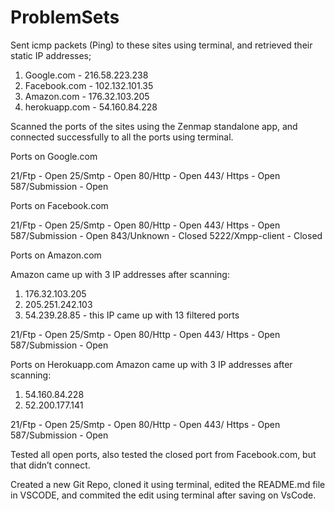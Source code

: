 # ProblemSets

Sent icmp packets (Ping) to these sites using terminal, and retrieved their static IP addresses;

1. Google.com - 216.58.223.238
2. Facebook.com - 102.132.101.35
3. Amazon.com - 176.32.103.205
4. herokuapp.com - 54.160.84.228

Scanned the ports of the sites using the Zenmap standalone app, and connected successfully to all the ports using terminal.

Ports on Google.com

21/Ftp - Open
25/Smtp - Open
80/Http - Open
443/ Https - Open 
587/Submission - Open

Ports on Facebook.com 

21/Ftp - Open
25/Smtp - Open
80/Http - Open
443/ Https - Open 
587/Submission - Open
843/Unknown - Closed
5222/Xmpp-client - Closed

Ports on Amazon.com

Amazon came up with 3 IP addresses after scanning:

1. 176.32.103.205
2. 205.251.242.103
3. 54.239.28.85 - this IP came up with 13 filtered ports

21/Ftp - Open
25/Smtp - Open
80/Http - Open
443/ Https - Open 
587/Submission - Open

Ports on Herokuapp.com
Amazon came up with 3 IP addresses after scanning:
1. 54.160.84.228
2. 52.200.177.141

21/Ftp - Open
25/Smtp - Open
80/Http - Open
443/ Https - Open 
587/Submission - Open

Tested all open ports, also tested the closed port from Facebook.com, but that didn’t connect.

Created a new Git Repo, cloned it using terminal, edited the README.md file in VSCODE, and commited the edit using terminal after saving on VsCode.
